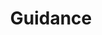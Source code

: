 ---
override:tags: []
layout: collection
title: Guidance
description: A tool for support agents to manage the service
pagination:
  data: collections.guidance
  reverse: true
  size: 50
permalink: "guidance/{% if pagination.pageNumber > 0 %}page/{{ pagination.pageNumber + 1 }}{% endif %}/"
eleventyComputed:
  eleventyNavigation:
    key: "{{ title }}"
    excerpt: "{{ description }}"
    parent: Home
---